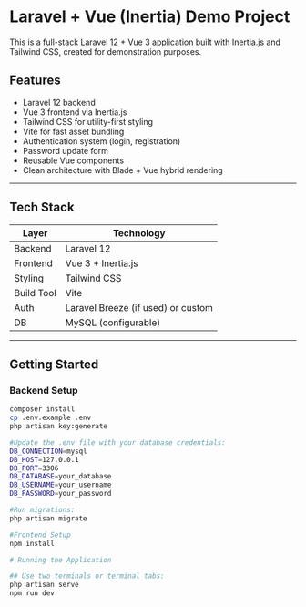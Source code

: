# Laravel + Vue (Inertia) Demo Project

This is a full-stack Laravel 12 + Vue 3 application built with Inertia.js and Tailwind CSS, created for demonstration purposes.

## Features

- Laravel 12 backend
- Vue 3 frontend via Inertia.js
- Tailwind CSS for utility-first styling
- Vite for fast asset bundling
- Authentication system (login, registration)
- Password update form
- Reusable Vue components
- Clean architecture with Blade + Vue hybrid rendering

---

## Tech Stack

| Layer       | Technology         |
|-------------|--------------------|
| Backend     | Laravel 12         |
| Frontend    | Vue 3 + Inertia.js |
| Styling     | Tailwind CSS       |
| Build Tool  | Vite               |
| Auth        | Laravel Breeze (if used) or custom |
| DB          | MySQL (configurable) |

---

## Getting Started

### Backend Setup

```bash
composer install
cp .env.example .env
php artisan key:generate

#Update the .env file with your database credentials:
DB_CONNECTION=mysql
DB_HOST=127.0.0.1
DB_PORT=3306
DB_DATABASE=your_database
DB_USERNAME=your_username
DB_PASSWORD=your_password

#Run migrations:
php artisan migrate

#Frontend Setup
npm install

# Running the Application

## Use two terminals or terminal tabs:
php artisan serve
npm run dev
